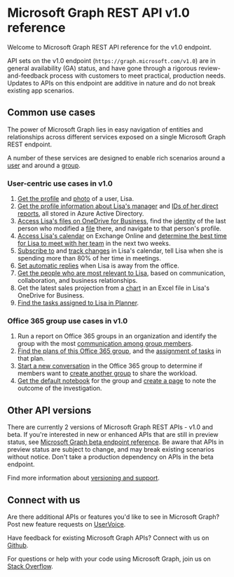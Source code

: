# Microsoft Graph REST API v1.0 reference

Welcome to Microsoft Graph REST API reference for the v1.0 endpoint.

API sets on the v1.0 endpoint (`https://graph.microsoft.com/v1.0`) are in general availability (GA) status, and have gone through a rigorous review-and-feedback process with customers to meet practical, production needs. Updates to APIs on this endpoint are additive in nature and do not break existing app scenarios.

## Common use cases

The power of Microsoft Graph lies in easy navigation of entities and relationships across different services exposed on a single Microsoft Graph REST endpoint.

A number of these services are designed to enable rich scenarios around a [user](../api-reference/v1.0/resources/user.md) and around a [group](../api-reference/v1.0/resources/group.md).

### User-centric use cases in v1.0

1. [Get the profile](../api-reference/v1.0/api/user_get.md) and [photo](../api-reference/v1.0/resources/profilephoto.md) of a user, Lisa.
2. [Get the profile information about Lisa's manager](../api-reference/v1.0/api/user_list_manager.md) and [IDs of her direct reports](../api-reference/v1.0/api/user_list_directreports.md), all stored in Azure Active Directory.
3. [Access Lisa's files on OneDrive for Business](../api-reference/v1.0/api/driveitem_list_children.md), find the [identity](../api-reference/v1.0/resources/identityset.md) of the last person who modified a [file](../api-reference/v1.0/resources/driveitem.md) there, and navigate to that person's profile.
4. [Access Lisa's calendar](../api-reference/v1.0/api/calendar_get.md) on Exchange Online and [determine the best time for Lisa to meet with her team](../api-reference/v1.0/api/user_findmeetingtimes.md) in the next two weeks.
5. [Subscribe to](../api-reference/v1.0/api/subscription_post_subscriptions.md) and [track changes](../api-reference/v1.0/api/event_delta.md) in Lisa's calendar, tell Lisa when she is spending more than 80% of her time in meetings.
6. [Set automatic replies](../api-reference/v1.0/api/user_update_mailboxsettings.md#example) when Lisa is away from the office.
7. [Get the people who are most relevant to Lisa](../api-reference/v1.0/api/user_list_people.md), based on communication, collaboration, and business relationships.
8. Get the latest sales projection from a [chart](../api-reference/v1.0/resources/chart.md) in an Excel file in Lisa's OneDrive for Business.
9. [Find the tasks assigned to Lisa in Planner](../api-reference/v1.0/api/planneruser_list_tasks.md).

### Office 365 group use cases in v1.0

1. Run a report on Office 365 groups in an organization and identify the group with the most [communication among group members](../api-reference/v1.0/api/reportroot_getoffice365groupsactivitycounts.md).
2. [Find the plans of this Office 365 group](../api-reference/v1.0/api/plannergroup_list_plans.md), and the [assignment of tasks](../api-reference/v1.0/resources/plannerassignments.md) in that plan.
3. [Start a new conversation](../api-reference/v1.0/api/group_post_conversations.md) in the Office 365 group to determine if members want to [create another group](../api-reference/v1.0/api/group_post_groups.md) to share the workload.
4. [Get the default notebook](../api-reference/v1.0/api/notebook_get.md) for the group and [create a page](../api-reference/v1.0/api/section_post_pages.md) to note the outcome of the investigation.

## Other API versions

There are currently 2 versions of Microsoft Graph REST APIs - v1.0 and beta.
If you're interested in new or enhanced APIs that are still in preview status, see [Microsoft Graph beta endpoint reference](../api-reference/beta/beta-overview.md). Be aware that APIs in preview status are subject to change, and may break existing scenarios without notice. Don't take a production dependency on APIs in the beta endpoint.

Find more information about [versioning and support](versioning_and_support.md).

## Connect with us

Are there additional APIs or features you'd like to see in Microsoft Graph? Post new feature requests on [UserVoice](https://officespdev.uservoice.com/forums/224641-general/filters/new?category_id=101632).

Have feedback for existing Microsoft Graph APIs? Connect with us on [Github](https://github.com/microsoftgraph/microsoft-graph-docs/issues).

For questions or help with your code using Microsoft Graph, join us on [Stack Overflow](https://stackoverflow.com/questions/tagged/microsoftgraph).
